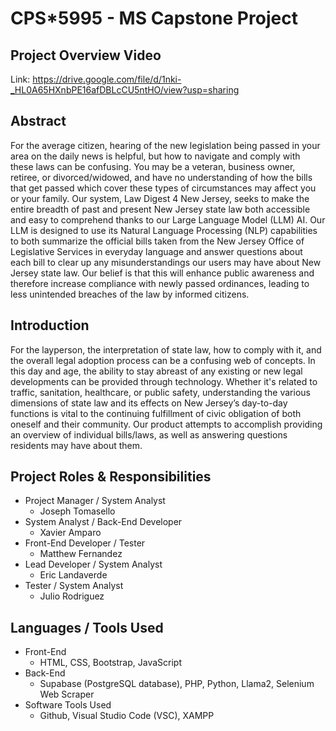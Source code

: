 # CPS*5995 - MS Capstone Project

## Project Overview Video
Link: https://drive.google.com/file/d/1nki-_HL0A65HXnbPE16afDBLcCU5ntHO/view?usp=sharing

## Abstract
For the average citizen, hearing of the new legislation being passed in your area on the daily news is helpful, but how to navigate and comply with these laws can be confusing. You may be a veteran, business owner, retiree, or divorced/widowed, and have no understanding of how the bills that get passed which cover these types of circumstances may affect you or your family. Our system, Law Digest 4 New Jersey, seeks to make the entire breadth of past and present New Jersey state law both accessible and easy to comprehend thanks to our Large Language Model (LLM) AI. Our LLM is designed to use its Natural Language Processing (NLP) capabilities to both summarize the official bills taken from the New Jersey Office of Legislative Services in everyday language and answer questions about each bill to clear up any misunderstandings our users may have about New Jersey state law. Our belief is that this will enhance public awareness and therefore increase compliance with newly passed ordinances, leading to less unintended breaches of the law by informed citizens.

## Introduction
For the layperson, the interpretation of state law, how to comply with it, and the overall legal adoption process can be a confusing web of concepts. In this day and age, the ability to stay abreast of any existing or new legal developments can be provided through technology. Whether it's related to traffic, sanitation, healthcare, or public safety, understanding the various dimensions of state law and its effects on New Jersey’s day-to-day functions is vital to the continuing fulfillment of civic obligation of both oneself and their community. Our product attempts to accomplish providing an overview of individual bills/laws, as well as answering questions residents may have about them.

## Project Roles & Responsibilities
- Project Manager / System Analyst
  - Joseph Tomasello
- System Analyst / Back-End Developer
  - Xavier Amparo
- Front-End Developer / Tester
  - Matthew Fernandez
- Lead Developer / System Analyst
  - Eric Landaverde
- Tester / System Analyst
  - Julio Rodriguez

## Languages / Tools Used
- Front-End
  - HTML, CSS, Bootstrap, JavaScript
- Back-End
  - Supabase (PostgreSQL database), PHP, Python, Llama2, Selenium Web Scraper
- Software Tools Used
  - Github, Visual Studio Code (VSC), XAMPP
